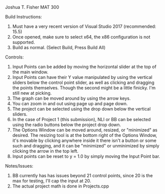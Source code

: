 Joshua T. Fisher
MAT 300

Build Instructions:
  1. Must have a very recent version of Visual Studio 2017 (recommended: 15.5)
  2. Once opened, make sure to select x64, the x86 configuration is not
     supported.
  3. Build as normal. (Select Build, Press Build All)

Controls:
  1. Input Points can be added by moving the horizontal slider at the top 
     of the main window.
  2. Input Points can have their Y value manipulated by using the vertical
     sliders below the control point slider, as well as clicking and dragging
     the points themselves. Though the second might be a little finicky. I'm
     still new at picking.
  3. The graph can be moved around by using the arrow keys.
  4. You can zoom in and out using page up and page down.
  5. The project can be selected using the drop down below the vertical
     sliders.
  6. In the case of Project 1 (this submission), NLI or BB can be selected
     using the radio buttons below the project drop down.
  7. The Options Window can be moved around, resized, or "minimized" as desired.
     The resizing tool is at the bottom right of the Options Window, it's movable
     by clicking anywhere inside it there isn't a button or some such and dragging,
     and it can be "minimized" or unminimized by simply clicking the arrow in the
     top left.
  8. Input points can be reset to y = 1.0 by simply moving the Input Point bar.

Notes/Issues:
  1. BB currently has has issues beyond 21 control points, since 20 is the 
     max for testing, I'll cap the input at 20.
  2. The actual project math is done in Projects.cpp